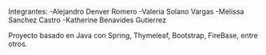 Integrantes:
-Alejandro Denver Romero
-Valeria Solano Vargas
-Melissa Sanchez Castro
-Katherine Benavides Gutierrez

Proyecto basado en Java con Spring, Thymeleaf, Bootstrap, FireBase, entre otros.
